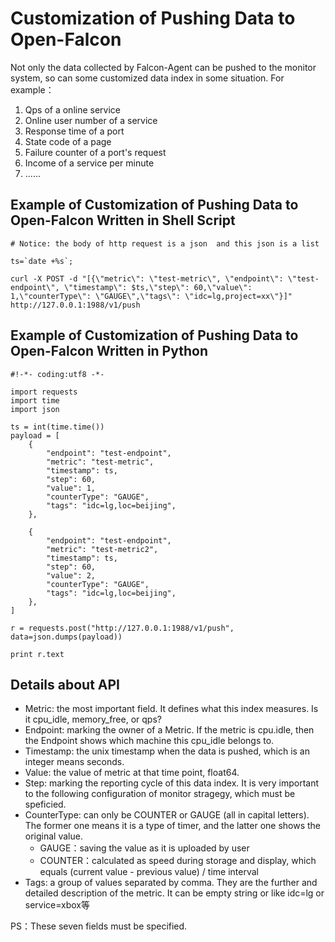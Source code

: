 <!-- toc -->

# Customization of Pushing Data to Open-Falcon

Not only the data collected by Falcon-Agent can be pushed to the monitor system, so can some customized data index in some situation. For example：

1. Qps of a online service
2. Online user number of a service
3. Response time of a port
4. State code of a page
5. Failure counter of a port's request 
6. Income of a service per minute
7. ......

## Example of Customization of Pushing Data to Open-Falcon Written in Shell Script

```
# Notice: the body of http request is a json  and this json is a list

ts=`date +%s`;

curl -X POST -d "[{\"metric\": \"test-metric\", \"endpoint\": \"test-endpoint\", \"timestamp\": $ts,\"step\": 60,\"value\": 1,\"counterType\": \"GAUGE\",\"tags\": \"idc=lg,project=xx\"}]" http://127.0.0.1:1988/v1/push

```

## Example of Customization of Pushing Data to Open-Falcon Written in Python

```
#!-*- coding:utf8 -*-

import requests
import time
import json

ts = int(time.time())
payload = [
    {
        "endpoint": "test-endpoint",
        "metric": "test-metric",
        "timestamp": ts,
        "step": 60,
        "value": 1,
        "counterType": "GAUGE",
        "tags": "idc=lg,loc=beijing",
    },

    {
        "endpoint": "test-endpoint",
        "metric": "test-metric2",
        "timestamp": ts,
        "step": 60,
        "value": 2,
        "counterType": "GAUGE",
        "tags": "idc=lg,loc=beijing",
    },
]

r = requests.post("http://127.0.0.1:1988/v1/push", data=json.dumps(payload))

print r.text
```

## Details about API

- Metric: the most important field. It defines what this index measures. Is it cpu_idle, memory_free, or qps?
- Endpoint: marking the owner of a Metric. If the metric is cpu.idle, then the Endpoint shows which machine this cpu_idle belongs to.
- Timestamp: the unix timestamp when the data is pushed, which is an integer means seconds.
- Value: the value of metric at that time point, float64.
- Step: marking the reporting cycle of this data index. It is very important to the following configuration of monitor stragegy, which must be speficied.
- CounterType: can only be COUNTER or GAUGE (all in capital letters). The former one means it is a type of timer, and the latter one shows the original value.
    - GAUGE：saving the value as it is uploaded by user
    - COUNTER：calculated as speed during storage and display, which equals (current value - previous value) / time interval
- Tags: a group of values separated by comma. They are the further and detailed description of the metric. It can be empty string or like idc=lg or service=xbox等

PS：These seven fields must be specified.
